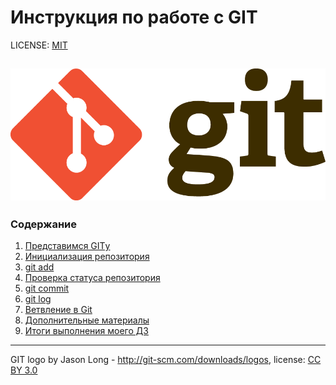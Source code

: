 # Инструкция по работе с GIT

LICENSE: [MIT](/license.md)

![git logo](/assets/Git-Logo-2Color.png)
---

### Содержание

1. [Представимся GITу](/01-hello.md)
2. [Инициализация репозитория](/02-init.md)
3. [git add](/03-add.md)
4. [Проверка статуса репозитория](/04-status.md)
5. [git commit](/05-commit.md)
6. [git log](/06-log.md)
7. [Ветвление в Git](/07-branches.md)
8. [Дополнительные материалы](/08-videos.md)
9. [Итоги выполнения моего ДЗ](/09-summary.md)

---

GIT logo by Jason Long - http://git-scm.com/downloads/logos, license: [CC BY 3.0](https://creativecommons.org/licenses/by/3.0/)